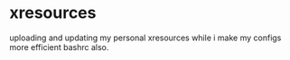# xresources
uploading and updating my personal xresources while i make my configs more efficient
bashrc also.
